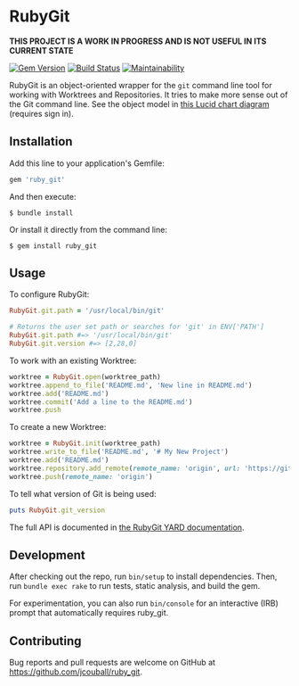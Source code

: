 # RubyGit

**THIS PROJECT IS A WORK IN PROGRESS AND IS NOT USEFUL IN ITS CURRENT STATE**

[![Gem Version](https://badge.fury.io/rb/ruby_git.svg)](https://badge.fury.io/rb/ruby_git)
[![Build Status](https://travis-ci.org/jcouball/ruby_git.svg?branch=main)](https://travis-ci.org/jcouball/ruby_git)
[![Maintainability](https://api.codeclimate.com/v1/badges/2d8d52a55d655b6a3def/maintainability)](https://codeclimate.com/github/jcouball/ruby_git/maintainability)

RubyGit is an object-oriented wrapper for the `git` command line tool for working with Worktrees
and Repositories. It tries to make more sense out of the Git command line. See the object model
in [this Lucid chart diagram](https://app.lucidchart.com/invitations/accept/7df13bab-3383-4683-8cb4-e76d539de93d)
(requires sign in).

## Installation

Add this line to your application's Gemfile:

```ruby
gem 'ruby_git'
```

And then execute:

    $ bundle install

Or install it directly from the command line:

    $ gem install ruby_git

## Usage

To configure RubyGit:

```Ruby
RubyGit.git.path = '/usr/local/bin/git'

# Returns the user set path or searches for 'git' in ENV['PATH']
RubyGit.git.path #=> '/usr/local/bin/git'
RubyGit.git.version #=> [2,28,0]
```

To work with an existing Worktree:

```Ruby
worktree = RubyGit.open(worktree_path)
worktree.append_to_file('README.md', 'New line in README.md')
worktree.add('README.md')
worktree.commit('Add a line to the README.md')
worktree.push
```

To create a new Worktree:

```Ruby
worktree = RubyGit.init(worktree_path)
worktree.write_to_file('README.md', '# My New Project')
worktree.add('README.md')
worktree.repository.add_remote(remote_name: 'origin', url: 'https://github.com/jcouball/test', default_branch: 'main')
worktree.push(remote_name: 'origin')
```

To tell what version of Git is being used:

```Ruby
puts RubyGit.git_version
```

The full API is documented in [the RubyGit YARD documentation](https://github.com/pages/jcouball/ruby_git).

## Development

After checking out the repo, run `bin/setup` to install dependencies. Then, run
`bundle exec rake` to run tests, static analysis, and build the gem.

For experimentation, you can also run `bin/console` for an interactive (IRB) prompt that
automatically requires ruby_git.

## Contributing

Bug reports and pull requests are welcome on GitHub at https://github.com/jcouball/ruby_git.
